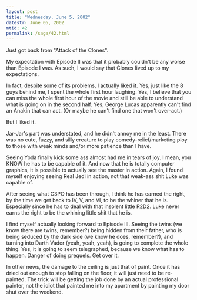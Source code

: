 ```yaml
---
layout: post
title: "Wednesday, June 5, 2002"
datestr: June 05, 2002
mtid: 42
permalink: /saga/42.html
---
```


Just got back from "Attack of the Clones".

My expectation with Episode II was that it probably couldn't be any worse than
Episode I was. As such, I would say that Clones lived up to my expectations.

In fact, despite some of its problems, I actually liked it. Yes, just like
the 8 guys behind me, I spent the whole first hour laughing. Yes, I believe
that you can miss the whole first hour of the movie and still be able to understand
what is going on in the second half. Yes, George Lucas apparently can't find
an Anakin that can act. (Or maybe he can't find one that won't over-act.)

But I liked it.

Jar-Jar's part was understated, and he didn't annoy me in the least. There
was no cute, fuzzy, and silly creature to play comedy-relief/marketing ploy
to those with weak minds and/or more patience than I have.

Seeing Yoda finally kick some ass almost had me in tears of joy. I mean, you
KNOW he has to be capable of it. And now that he is totally computer graphics,
it is possible to actually see the master in action. Again, I found myself enjoying
seeing Real Jedi in action, not that weak-ass shit Luke was capable of.

After seeing what C3PO has been through, I think he has earned the right, by
the time we get back to IV, V, and VI, to be the whiner that he is. Especially
since he has to deal with that insolent little R2D2. Luke never earns the right
to be the whining little shit that he is.

I find myself actually looking forward to Episode III. Seeing the twins (we
know there are twins, remember?) being hidden from their father, who is being
seduced by the dark side (we know he does, remember?), and turning into Darth
Vader (yeah, yeah, yeah), is going to complete the whole thing. Yes, it is going
to seem telegraphed, because we know what has to happen. Danger of doing prequels.
Get over it.

In other news, the damage to the ceiling is just that of paint. Once it has
dried out enough to stop falling on the floor, it will just need to be re-painted.
The trick will be getting the job done by an actual professional painter, not
the idiot that painted me into my apartment by painting my door shut over the
weekend.

